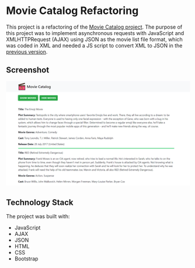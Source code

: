 # Movie Catalog Refactoring

This project is a refactoring of the [Movie Catalog project](https://github.com/elisa-amaral/Movie-Catalog). The purpose of this project was to implement asynchronous requests with JavaScript and XMLHTTPRequest (AJAX) using JSON as the movie list file format, which was coded in XML and needed a JS script to convert XML to JSON in the [previous version](https://github.com/elisa-amaral/Movie-Catalog).


## Screenshot

![Screenshot](Screenshot.png)

## Technology Stack

The project was built with:

+ JavaScript
+ AJAX
+ JSON
+ HTML
+ CSS
+ Bootstrap

